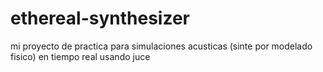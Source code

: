 # ethereal-synthesizer
mi proyecto de practica para simulaciones acusticas (sinte por modelado fisico) en tiempo real usando juce
